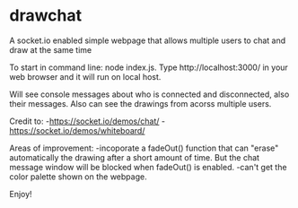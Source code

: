 # drawchat
A socket.io enabled simple webpage that allows multiple users to chat and draw at the same time

To start in command line: node index.js. Type http://localhost:3000/ in your web browser and it will run on local host. 

Will see console messages about who is connected and disconnected, also their messages. Also can see the drawings from acorss multiple users.

Credit to:
-https://socket.io/demos/chat/
-https://socket.io/demos/whiteboard/

Areas of improvement:
-incoporate a fadeOut() function that can "erase" automatically the drawing after a short amount of time. But the chat message window will be blocked when fadeOut() is enabled.
-can't get the color palette shown on the webpage.

Enjoy!
